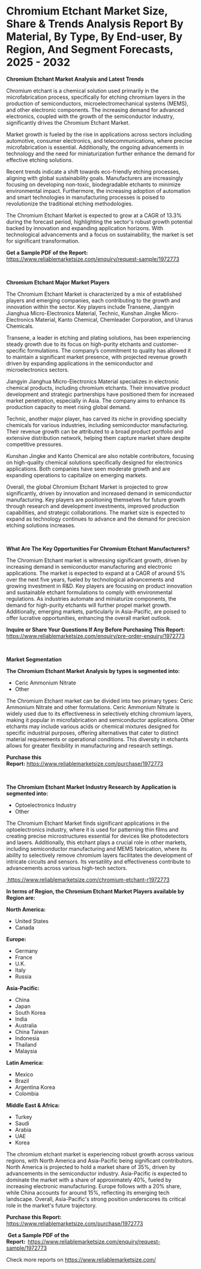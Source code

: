 <p><h1>Chromium Etchant Market Size, Share & Trends Analysis Report By Material, By Type, By End-user, By Region, And Segment Forecasts, 2025 - 2032</h1></p><p><strong>Chromium Etchant Market Analysis and Latest Trends</strong></p>
<p><p>Chromium etchant is a chemical solution used primarily in the microfabrication process, specifically for etching chromium layers in the production of semiconductors, microelectromechanical systems (MEMS), and other electronic components. The increasing demand for advanced electronics, coupled with the growth of the semiconductor industry, significantly drives the Chromium Etchant Market. </p><p>Market growth is fueled by the rise in applications across sectors including automotive, consumer electronics, and telecommunications, where precise microfabrication is essential. Additionally, the ongoing advancements in technology and the need for miniaturization further enhance the demand for effective etching solutions. </p><p>Recent trends indicate a shift towards eco-friendly etching processes, aligning with global sustainability goals. Manufacturers are increasingly focusing on developing non-toxic, biodegradable etchants to minimize environmental impact. Furthermore, the increasing adoption of automation and smart technologies in manufacturing processes is poised to revolutionize the traditional etching methodologies.</p><p>The Chromium Etchant Market is expected to grow at a CAGR of 13.3% during the forecast period, highlighting the sector's robust growth potential backed by innovation and expanding application horizons. With technological advancements and a focus on sustainability, the market is set for significant transformation.</p></p>
<p><strong>Get a Sample PDF of the Report:&nbsp;</strong> <a href="https://www.reliablemarketsize.com/enquiry/request-sample/1972773?utm_campaign=3555&utm_medium=2&utm_source=Github&utm_content=ia&utm_term=01042025&utm_id=chromium-etchant">https://www.reliablemarketsize.com/enquiry/request-sample/1972773</a></p>
<p>&nbsp;</p>
<p><strong>Chromium Etchant Major Market Players</strong></p>
<p><p>The Chromium Etchant Market is characterized by a mix of established players and emerging companies, each contributing to the growth and innovation within the sector. Key players include Transene, Jiangyin Jianghua Micro-Electronics Material, Technic, Kunshan Jingke Micro-Electronics Material, Kanto Chemical, Chemleader Corporation, and Uranus Chemicals.</p><p>Transene, a leader in etching and plating solutions, has been experiencing steady growth due to its focus on high-purity etchants and customer-specific formulations. The company’s commitment to quality has allowed it to maintain a significant market presence, with projected revenue growth driven by expanding applications in the semiconductor and microelectronics sectors.</p><p>Jiangyin Jianghua Micro-Electronics Material specializes in electronic chemical products, including chromium etchants. Their innovative product development and strategic partnerships have positioned them for increased market penetration, especially in Asia. The company aims to enhance its production capacity to meet rising global demand.</p><p>Technic, another major player, has carved its niche in providing specialty chemicals for various industries, including semiconductor manufacturing. Their revenue growth can be attributed to a broad product portfolio and extensive distribution network, helping them capture market share despite competitive pressures.</p><p>Kunshan Jingke and Kanto Chemical are also notable contributors, focusing on high-quality chemical solutions specifically designed for electronics applications. Both companies have seen moderate growth and are expanding operations to capitalize on emerging markets.</p><p>Overall, the global Chromium Etchant Market is projected to grow significantly, driven by innovation and increased demand in semiconductor manufacturing. Key players are positioning themselves for future growth through research and development investments, improved production capabilities, and strategic collaborations. The market size is expected to expand as technology continues to advance and the demand for precision etching solutions increases.</p></p>
<p>&nbsp;</p>
<p><strong>What Are The Key Opportunities For Chromium Etchant Manufacturers?</strong></p>
<p><p>The Chromium Etchant market is witnessing significant growth, driven by increasing demand in semiconductor manufacturing and electronic applications. The market is expected to expand at a CAGR of around 5% over the next five years, fueled by technological advancements and growing investment in R&D. Key players are focusing on product innovation and sustainable etchant formulations to comply with environmental regulations. As industries automate and miniaturize components, the demand for high-purity etchants will further propel market growth. Additionally, emerging markets, particularly in Asia-Pacific, are poised to offer lucrative opportunities, enhancing the overall market outlook.</p></p>
<p><strong>Inquire or Share Your Questions If Any Before Purchasing This Report:</strong> <a href="https://www.reliablemarketsize.com/enquiry/pre-order-enquiry/1972773?utm_campaign=3555&utm_medium=2&utm_source=Github&utm_content=ia&utm_term=01042025&utm_id=chromium-etchant">https://www.reliablemarketsize.com/enquiry/pre-order-enquiry/1972773</a></p>
<p>&nbsp;</p>
<p><strong>Market Segmentation</strong></p>
<p><strong>The Chromium Etchant Market Analysis by types is segmented into:</strong></p>
<p><ul><li>Ceric Ammonium Nitrate</li><li>Other</li></ul></p>
<p><p>The Chromium Etchant market can be divided into two primary types: Ceric Ammonium Nitrate and other formulations. Ceric Ammonium Nitrate is widely used due to its effectiveness in selectively etching chromium layers, making it popular in microfabrication and semiconductor applications. Other etchants may include various acids or chemical mixtures designed for specific industrial purposes, offering alternatives that cater to distinct material requirements or operational conditions. This diversity in etchants allows for greater flexibility in manufacturing and research settings.</p></p>
<p><strong>Purchase this Report:&nbsp;</strong><a href="https://www.reliablemarketsize.com/purchase/1972773?utm_campaign=3555&utm_medium=2&utm_source=Github&utm_content=ia&utm_term=01042025&utm_id=chromium-etchant">https://www.reliablemarketsize.com/purchase/1972773</a></p>
<p>&nbsp;</p>
<p><strong>The Chromium Etchant Market Industry Research by Application is segmented into:</strong></p>
<p><ul><li>Optoelectronics Industry</li><li>Other</li></ul></p>
<p><p>The Chromium Etchant Market finds significant applications in the optoelectronics industry, where it is used for patterning thin films and creating precise microstructures essential for devices like photodetectors and lasers. Additionally, this etchant plays a crucial role in other markets, including semiconductor manufacturing and MEMS fabrication, where its ability to selectively remove chromium layers facilitates the development of intricate circuits and sensors. Its versatility and effectiveness contribute to advancements across various high-tech sectors.</p></p>
<p><a href="https://www.reliablemarketsize.com/chromium-etchant-r1972773?utm_campaign=3555&utm_medium=2&utm_source=Github&utm_content=ia&utm_term=01042025&utm_id=chromium-etchant">&nbsp;https://www.reliablemarketsize.com/chromium-etchant-r1972773</a></p>
<p><strong>In terms of Region, the Chromium Etchant Market Players available by Region are:</strong></p>
<p>
    <p> <strong> North America: </strong>
        <ul>
            <li>United States</li>
            <li>Canada</li>
        </ul>
        </p> 
    <p> <strong> Europe: </strong>
        <ul>
            <li>Germany</li>
            <li>France</li>
            <li>U.K.</li>
            <li>Italy</li>
            <li>Russia</li>
        </ul>
        </p> 
    <p> <strong> Asia-Pacific: </strong>
        <ul>
            <li>China</li>
            <li>Japan</li>
            <li>South Korea</li>
            <li>India</li>
            <li>Australia</li>
            <li>China Taiwan</li>
            <li>Indonesia</li>
            <li>Thailand</li>
            <li>Malaysia</li>
        </ul>
        </p> 
    <p> <strong> Latin America: </strong>
        <ul>
            <li>Mexico</li>
            <li>Brazil</li>
            <li>Argentina Korea</li>
            <li>Colombia</li>
        </ul>
        </p> 
    <p> <strong> Middle East & Africa: </strong>
        <ul>
            <li>Turkey</li>
            <li>Saudi</li>
            <li>Arabia</li>
            <li>UAE</li>
            <li>Korea</li>
        </ul>
    </p>
    </p>
<p><p>The chromium etchant market is experiencing robust growth across various regions, with North America and Asia-Pacific being significant contributors. North America is projected to hold a market share of 35%, driven by advancements in the semiconductor industry. Asia-Pacific is expected to dominate the market with a share of approximately 40%, fueled by increasing electronic manufacturing. Europe follows with a 20% share, while China accounts for around 15%, reflecting its emerging tech landscape. Overall, Asia-Pacific's strong position underscores its critical role in the market's future trajectory.</p></p>
<p><strong>Purchase this Report: </strong><a href="https://www.reliablemarketsize.com/purchase/1972773?utm_campaign=3555&utm_medium=2&utm_source=Github&utm_content=ia&utm_term=01042025&utm_id=chromium-etchant">https://www.reliablemarketsize.com/purchase/1972773</a></p>
<p>&nbsp;<strong>Get a Sample PDF of the Report:&nbsp;&nbsp;</strong><a href="https://www.reliablemarketsize.com/enquiry/request-sample/1972773?utm_campaign=3555&utm_medium=2&utm_source=Github&utm_content=ia&utm_term=01042025&utm_id=chromium-etchant">https://www.reliablemarketsize.com/enquiry/request-sample/1972773</a></p>
<p><strong></strong></p>
<p>Check more reports on <a href="https://www.reliablemarketsize.com/?utm_campaign=3555&utm_medium=2&utm_source=Github&utm_content=ia&utm_term=01042025&utm_id=chromium-etchant">https://www.reliablemarketsize.com/</a></p>